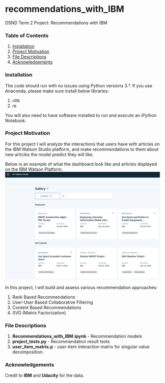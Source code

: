 # recommendations_with_IBM
DSND Term 2 Project: Recommendations with IBM

### Table of Contents

1. [Installation](#installation)
2. [Project Motivation](#motivation)
3. [File Descriptions](#description)
4. [Acknowledgements](#acknowledgement)


### Installation <a name="installation"></a>

The code should run with no issues using Python versions 3.*. If you use Anaconda, please make sure install below libraries:

1. nltk
2. re

You will also need to have software installed to run and execute an iPython Notebook.

### Project Motivation<a name="motivation"></a>
For this project I will analyze the interactions that users have with articles on the IBM Watson Studio platform, and make recommendations to them about new articles the model predict they will like. 

Below is an example of what the dashboard look like and articles displayed on the IBM Watson Platform.
![IBM_Watson_Studio_Community.png](screenshots/IBM_Watson_Studio_Community.png)


In this project, I will build and assess various recommendation approaches:

1. Rank Based Recommendations
2. User-User Based Collaborative Filtering
3. Content Based Recommendations
4. SVD (Matrix Factorization)

### File Descriptions<a name="description"></a>
1. **Recommendations_with_IBM.ipynb** - Recommendation models
2. **project_tests.py** - Recommendation result tests
3. **user_item_matrix.p** - user-item interaction matrix for singular value decomposition.


### Acknowledgements<a name="acknowledgement"></a>
Credit to **IBM** and **Udacity** for the data.
